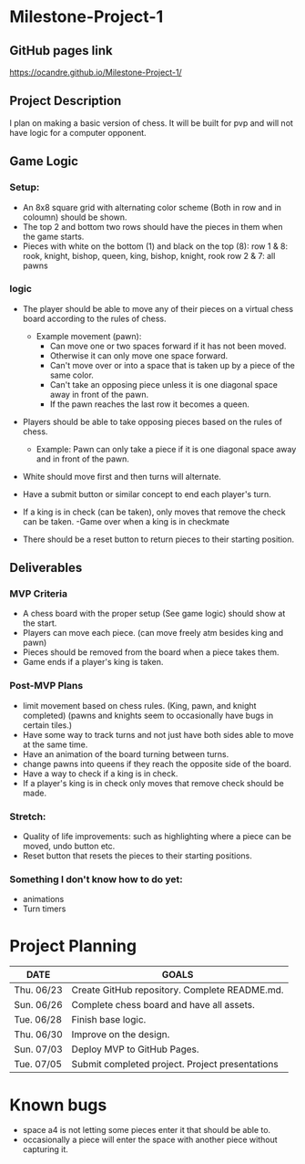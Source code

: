 # Milestone-Project-1

## GitHub pages link
https://ocandre.github.io/Milestone-Project-1/

## Project Description
I plan on making a basic version of chess. It will be built for pvp and will not have logic for a computer opponent.

## Game Logic

### Setup:
- An 8x8 square grid with alternating color scheme (Both in row and in coloumn) should be shown.
- The top 2 and bottom two rows should have the pieces in them when the game starts.
- Pieces with white on the bottom (1) and black on the top (8):
row 1 & 8: rook, knight, bishop, queen, king, bishop, knight, rook
row 2 & 7: all pawns

### logic
- The player should be able to move any of their pieces on a virtual chess board according to the rules of chess.

    - Example movement (pawn):
        - Can move one or two spaces forward if it has not been moved.
        - Otherwise it can only move one space forward.
        - Can't move over or into a space that is taken up by a piece of the same color.
        - Can't take an opposing piece unless it is one diagonal space away in front of the pawn.
        - If the pawn reaches the last row it becomes a queen.

- Players should be able to take opposing pieces based on the rules of chess.  

    - Example: Pawn can only take a piece if it is one diagonal space away and in front of the pawn.

- White should move first and then turns will alternate.
- Have a submit button or similar concept to end each player's turn.
- If a king is in check (can be taken), only moves that remove the check can be taken.
-Game over when a king is in checkmate
- There should be a reset button to return pieces to their starting position.

## Deliverables

### MVP Criteria
- A chess board with the proper setup (See game logic) should show at the start.
- Players can move each piece. (can move freely atm besides king and pawn)
- Pieces should be removed from the board when a piece takes them.
- Game ends if a player's king is taken.

### Post-MVP Plans
- limit movement based on chess rules. (King, pawn, and knight completed) (pawns and knights seem to occasionally have bugs in certain tiles.)
- Have some way to track turns and not just have both sides able to move at the same time.
- Have an animation of the board turning between turns.
- change pawns into queens if they reach the opposite side of the board.
- Have a way to check if a king is in check.
- If a player's king is in check only moves that remove check should be made.


### Stretch: 
- Quality of life improvements: such as highlighting where a piece can be moved, undo button etc.
- Reset button that resets the pieces to their starting positions.

### Something I don't know how to do yet: 
- animations
- Turn timers

# Project Planning

| DATE       | GOALS                                 |
|------------|---------------------------------------|
| Thu. 06/23 | Create GitHub repository. Complete README.md. |
|    Sun. 06/26        |       Complete chess board and have all assets.                                |
|Tue. 06/28|         Finish base logic.                              |
|Thu. 06/30|         Improve on the design.                              |
|Sun. 07/03|         Deploy MVP to GitHub Pages.                              |
|Tue. 07/05|         Submit completed project. Project presentations                              |


# Known bugs
- space a4 is not letting some pieces enter it that should be able to.
- occasionally a piece will enter the space with another piece without capturing it.